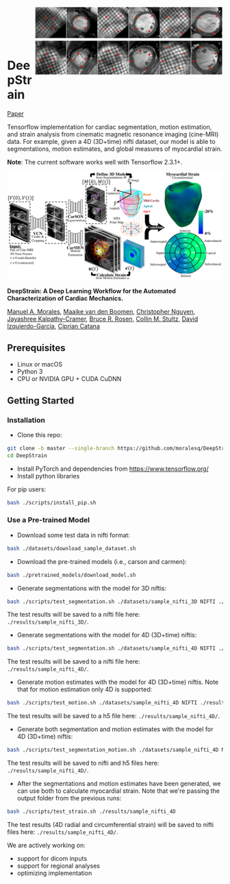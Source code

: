 <img src='imgs/landmarks.gif' align="right" width=440>

<br><br><br><br>

# DeepStrain
[Paper](https://www.biorxiv.org/content/10.1101/2021.01.05.425266v1)


Tensorflow implementation for cardiac segmentation, motion estimation, and strain analysis from cinematic magnetic resonance imaging (cine-MRI) data. For example,  given a 4D (3D+time) nifti dataset, our model is able to segmentations, motion estimates, and global measures of myocardial strain.

**Note**: The current software works well with Tensorflow 2.3.1+.

<img src="imgs/Fig_1.png" width="800">

**DeepStrain: A Deep Learning Workflow for the Automated Characterization of Cardiac Mechanics.**  

[Manuel A. Morales](https://catanalab.martinos.org/lab-members/manuel-a-morales/), [Maaike van den Boomen](https://nguyenlab.mgh.harvard.edu/maaike-van-den-boomen-ms/), [Christopher Nguyen](https://nguyenlab.mgh.harvard.edu/christopher-nguyen-phd-2/), [Jayashree Kalpathy-Cramer](https://www.ccds.io/leadership-team/jayashree-kalpathy-cramer/), [Bruce R. Rosen](https://www.martinos.org/investigator/bruce-rosen/), [Collin M. Stultz](https://mitibmwatsonailab.mit.edu/people/collin-m-stultz/), [David Izquierdo-Garcia](https://catanalab.martinos.org/lab-members/david-izquierdo-garcia/),  [Ciprian Catana](https://catanalab.martinos.org/lab-members/ciprian-catana/)

## Prerequisites
- Linux or macOS
- Python 3
- CPU or NVIDIA GPU + CUDA CuDNN

## Getting Started ###
### Installation
- Clone this repo:
```bash
git clone -b master --single-branch https://github.com/moralesq/DeepStrain.git
cd DeepStrain
```
- Install PyTorch and dependencies from https://www.tensorflow.org/
- Install python libraries   

For pip users:
```bash
bash ./scripts/install_pip.sh
```

### Use a Pre-trained Model
- Download some test data in nifti format:
```bash
bash ./datasets/download_sample_dataset.sh
```
- Download the pre-trained models (i.e., carson and carmen):
```bash
bash ./pretrained_models/download_model.sh
```
- Generate segmentations with the model for 3D niftis:
```bash
bash ./scripts/test_segmentation.sh ./datasets/sample_nifti_3D NIFTI ./results/sample_nifti_3D
```
The test results will be saved to a nifti file here: `./results/sample_nifti_3D/`.

- Generate segmentations with the model for 4D (3D+time) niftis:
```bash
bash ./scripts/test_segmentation.sh ./datasets/sample_nifti_4D NIFTI ./results/sample_nifti_3D
```
The test results will be saved to a nifti file here: `./results/sample_nifti_4D/`.

- Generate motion estimates with the model for 4D (3D+time) niftis. Note that for motion estimation only 4D is supported:
```bash
bash ./scripts/test_motion.sh ./datasets/sample_nifti_4D NIFTI ./results/sample_nifti_4D
```
The test results will be saved to a h5 file here: `./results/sample_nifti_4D/`.

- Generate both segmentation and motion estimates with the model for 4D (3D+time) niftis:
```bash
bash ./scripts/test_segmentation_motion.sh ./datasets/sample_nifti_4D NIFTI ./results/sample_nifti_4D
```
The test results will be saved to nifti and h5 files here: `./results/sample_nifti_4D/`.

- After the segmentations and motion estimates have been generated, we can use both to calculate myocardial strain. Note that we're passing the output folder from the previous runs:
```bash
bash ./scripts/test_strain.sh ./results/sample_nifti_4D
```
The test results (4D radial and circumferential strain) will be saved to nifti files here: `./results/sample_nifti_4D/`.

We are actively working on: 

- support for dicom inputs 
- support for regional analyses 
- optimizing implementation
